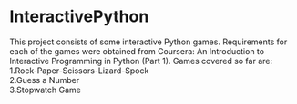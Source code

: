 # InteractivePython
This project consists of some interactive Python games. Requirements for each of the games were obtained from Coursera: An Introduction to Interactive Programming in Python (Part 1).
Games covered so far are:<br>
1.Rock-Paper-Scissors-Lizard-Spock<br>
2.Guess a Number<br>
3.Stopwatch Game<br>
